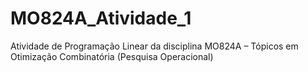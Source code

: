 # MO824A_Atividade_1
Atividade de Programação Linear da disciplina MO824A – Tópicos em Otimização Combinatória (Pesquisa Operacional)
